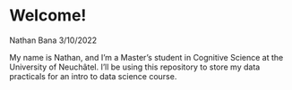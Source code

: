 Welcome!
================
Nathan Bana
3/10/2022

My name is Nathan, and I’m a Master’s student in Cognitive Science at
the University of Neuchâtel. I’ll be using this repository to store my
data practicals for an intro to data science course.
